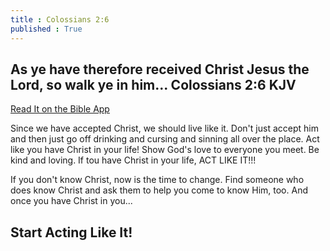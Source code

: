 ```yaml
---
title : Colossians 2:6
published : True
---
```

<h2>As ye have therefore received Christ Jesus the Lord, so walk ye in him...
Colossians 2:6 KJV</h2>
<a href = "https://bible.com/bible/1/col.2.6.KJV">Read It on the Bible App </a>
<p>Since we have accepted Christ, we should live like it. Don't just accept him and then just go off drinking and cursing and sinning all over the place. Act like you have Christ in your life! Show God's love to everyone you meet. Be kind and loving. If tou have Christ in your life, ACT LIKE IT!!!</p>
<p>If you don't know Christ, now is the time to change. Find someone who does know Christ and ask them to help you come to know Him, too. And once you have Christ in you...</p>
<p><h2>Start Acting Like It!</h2></p>
